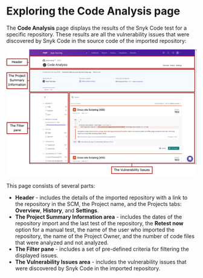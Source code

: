 # Exploring the Code Analysis page

The **Code Analysis** page displays the results of the Snyk Code test for a specific repository. These results are all the vulnerability issues that were discovered by Snyk Code in the source code of the imported repository:

![](<../../../../.gitbook/assets/Snyk Code - Results - Code Analysis page - parts.png>)

This page consists of several parts:

* **Header** - includes the details of the imported repository with a link to the repository in the SCM, the Project name, and the Projects tabs: **Overview**, **History**, and **Settings**.
* **The Project Summary Information area** - includes the dates of the repository import and the last test of the repository, the **Retest now** option for a manual test, the name of the user who imported the repository, the name of the Project Owner, and the number of code files that were analyzed and not analyzed.
* **The Filter pane** - includes a set of pre-defined criteria for filtering the displayed issues.
* **The Vulnerability Issues area** - includes the vulnerability issues that were discovered by Snyk Code in the imported repository.
